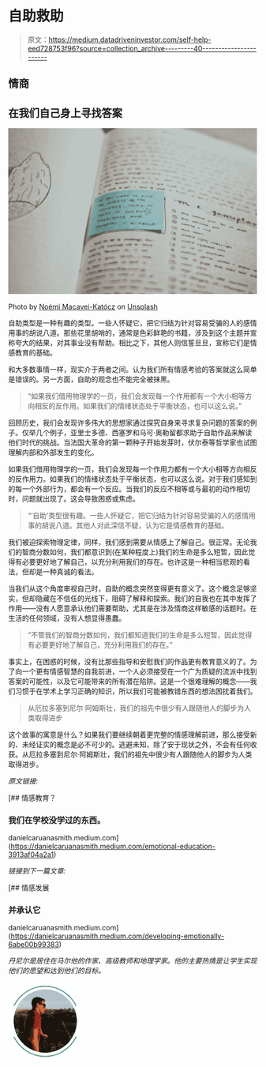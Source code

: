 # 自助救助

> 原文：<https://medium.datadriveninvestor.com/self-help-eed728753f96?source=collection_archive---------40----------------------->

## 情商

## 在我们自己身上寻找答案

![](img/d05db3b29a7fe65cc81947ec75fab4ed.png)

Photo by [Noémi Macavei-Katócz](https://unsplash.com/@noemieke?utm_source=medium&utm_medium=referral) on [Unsplash](https://unsplash.com?utm_source=medium&utm_medium=referral)

自助类型是一种有趣的类型。一些人怀疑它，把它归结为针对容易受骗的人的感情用事的胡说八道。那些花里胡哨的，通常是色彩鲜艳的书籍，涉及到这个主题并宣称夸大的结果，对其事业没有帮助。相比之下，其他人则信誓旦旦，宣称它们是情感教育的基础。

和大多数事情一样，现实介于两者之间。认为我们所有情感考验的答案就这么简单是错误的。另一方面，自助的观念也不能完全被抹黑。

> “如果我们借用物理学的一页，我们会发现每一个作用都有一个大小相等方向相反的反作用。如果我们的情绪状态处于平衡状态，也可以这么说。”

回顾历史，我们会发现许多伟大的思想家通过探究自身来寻求复杂问题的答案的例子。仅举几个例子，亚里士多德、西塞罗和马可·奥勒留都求助于自助作品来解读他们时代的挑战。当法国大革命的第一颗种子开始发芽时，伏尔泰等哲学家也试图理解内部和外部发生的变化。

如果我们借用物理学的一页，我们会发现每一个作用力都有一个大小相等方向相反的反作用力。如果我们的情绪状态处于平衡状态，也可以这么说。对于我们感知到的每一个外部行为，都会有一个反应。当我们的反应不相等或与最初的动作相切时，问题就出现了。这会导致困惑或焦虑。

> “‘自助’类型很有趣。一些人怀疑它，把它归结为针对容易受骗的人的感情用事的胡说八道。其他人对此深信不疑，认为它是情感教育的基础。

我们被迫探索物理定律，同样，我们感到需要从情感上了解自己。很正常。无论我们的智商分数如何，我们都意识到(在某种程度上)我们的生命是多么短暂，因此觉得有必要更好地了解自己，以充分利用我们的存在。也许这是一种相当悲观的看法，但却是一种真诚的看法。

当我们从这个角度审视自己时，自助的概念突然变得更有意义了。这个概念足够坚实，但却隐藏在不信任的光线下，阻碍了解释和探索。我们的自我也在其中发挥了作用——没有人愿意承认他们需要帮助，尤其是在涉及情商这样敏感的话题时。在生活的任何领域，没有人想显得愚蠢。

> “不管我们的智商分数如何，我们都知道我们的生命是多么短暂，因此觉得有必要更好地了解自己，充分利用我们的存在。”

事实上，在困惑的时候，没有比那些指导和安慰我们的作品更有教育意义的了。为了向一个更有情感智慧的自我前进，一个人必须接受在一个广为质疑的流派中找到答案的可能性，以及它可能带来的所有潜在陷阱。这是一个很难理解的概念——我们习惯于在学术上学习正确的知识，所以我们可能被教错东西的想法困扰着我们。

> 从厄拉多塞到尼尔·阿姆斯壮，我们的祖先中很少有人跟随他人的脚步为人类取得进步

这个故事的寓意是什么？如果我们要继续朝着更完整的情感理解前进，那么接受新的、未经证实的概念是必不可少的。逃避未知，除了安于现状之外，不会有任何收获。从厄拉多塞到尼尔·阿姆斯壮，我们的祖先中很少有人跟随他人的脚步为人类取得进步。

*原文链接:*

[](https://danielcaruanasmith.medium.com/emotional-education-3913af04a2a1) [## 情感教育？

### 我们在学校没学过的东西。

danielcaruanasmith.medium.com](https://danielcaruanasmith.medium.com/emotional-education-3913af04a2a1) 

*链接到下一篇文章:*

[](https://danielcaruanasmith.medium.com/developing-emotionally-6abe00b99383) [## 情感发展

### 并承认它

danielcaruanasmith.medium.com](https://danielcaruanasmith.medium.com/developing-emotionally-6abe00b99383) 

*丹尼尔是居住在马尔他的作家、高级教师和地理学家。他的主要热情是让学生实现他们的愿望和达到他们的目标。*

![](img/a29b584ade460b1798a2101eed338dd3.png)